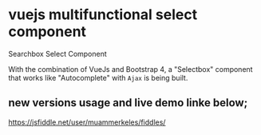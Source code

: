 # vuejs multifunctional select component
Searchbox Select Component

With the combination of VueJs and Bootstrap 4, a "Selectbox" component that works like "Autocomplete" with `Ajax` is being built.

## new versions usage and live demo linke below;
https://jsfiddle.net/user/muammerkeles/fiddles/
